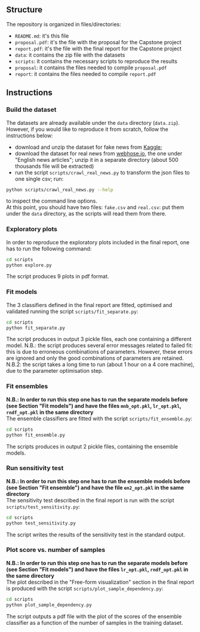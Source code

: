 ## Structure
The repository is organized in files/directories:
- `README.md`: it's this file
- `proposal.pdf`: it's the file with the proposal for the Capstone project
- `report.pdf`: it's the file with the final report for the Capstone project
- `data`: it contains the zip file with the datasets
- `scripts`: it contains the necessary scripts to reproduce the results
- `proposal`: it contains the files needed to compile `proposal.pdf`  
- `report`: it contains the files needed to compile `report.pdf`

## Instructions
### Build the dataset
The datasets are already available under the `data` directory (`data.zip`).  
However, if you would like to reproduce it from scratch, follow the instructions below:  
- download and unzip the dataset for fake news from [Kaggle](https://www.kaggle.com/mrisdal/fake-news);     
- download the dataset for real news from [webhose.io](https://webhose.io/datasets), 
the one under "English news articles"; unzip it in a separate directory (about 500 thousands file will be extracted)  
- run the script `scripts/crawl_real_news.py` to transform the json files to one single csv; run:  
```bash
python scripts/crawl_real_news.py --help
```
to inspect the command line options.  
At this point, you should have two files: `fake.csv` and `real.csv`: put them under the `data` directory, 
as the scripts will read them from there.

### Exploratory plots
In order to reproduce the exploratory plots included in the final report, one has to run the following command:  
```bash
cd scripts
python explore.py
``` 
The script produces 9 plots in pdf format. 

### Fit models
The 3 classifiers defined in the final report are fitted, optimised and validated 
running the script `scripts/fit_separate.py`:   
```bash
cd scripts
python fit_separate.py
```
The script produces in output 3 pickle files, each one containing a different model. 
N.B.: the script produces several error messages related to failed fit: this is due to 
erroneous combinations of parameters. However, these errors are ignored and only the good 
combinations of parameters are retained.   
N.B.2: the script takes a long time to run (about 1 hour on a 4 core machine), due to the parameter optimisation step.

### Fit ensembles
__N.B.: In order to run this step one has to run the separate models before (see Section "Fit models")
and have the files `mnb_opt.pkl`, `lr_opt.pkl`, `rndf_opt.pkl` in the same directory__  
The ensemble classifiers are fitted with the script `scripts/fit_ensemble.py`:   
```bash
cd scripts
python fit_ensemble.py
``` 
The scripts produces in output 2 pickle files, containing the ensemble models. 

### Run sensitivity test 
__N.B.: In order to run this step one has to run the ensemble models before (see Section "Fit ensemble")
and have the file `en2_opt.pkl` in the same directory__  
The sensitivity test described in the final report is run with the script `scripts/test_sensitivity.py`:  
```bash
cd scripts
python test_sensitivity.py
```
The script writes the results of the sensitivity test in the standard output. 

### Plot score vs. number of samples
__N.B.: In order to run this step one has to run the separate models before (see Section "Fit models")
and have the files `lr_opt.pkl`, `rndf_opt.pkl` in the same directory__  
The plot described in the "Free-form visualization" section in the final report 
is produced with the script `scripts/plot_sample_dependency.py`:  
```bash
cd scripts
python plot_sample_dependency.py
```
The script outputs a pdf file with the plot of the scores of the ensemble classifier as a function 
of the number of samples in the training dataset. 